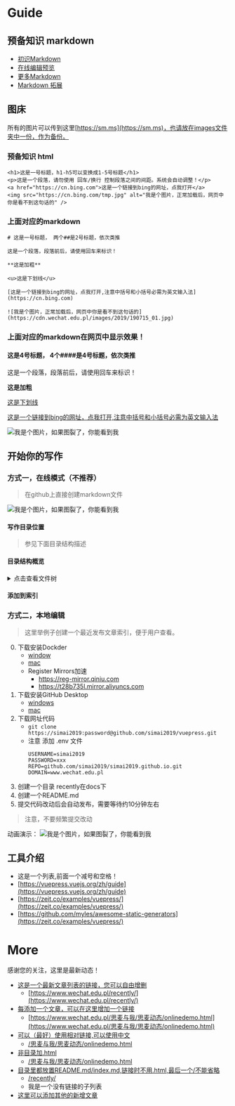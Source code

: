 # Guide

## 预备知识 markdown

- [初识Markdown](https://www.jianshu.com/p/dde741c16b09)
- [在线编辑预览](https://www.zybuluo.com/mdeditor)
- [更多Markdown](https://markdown-it.github.io/)
- [Markdown 拓展](https://vuepress.vuejs.org/zh/guide/markdown.html)

## 图床

所有的图片可以传到这里[https://sm.ms](https://sm.ms)，也请放在images文件夹中一份，作为备份。

### 预备知识 html

```
<h1>这是一号标题，h1-h5可以变换成1-5号标题</h1>
<p>这是一个段落，请勿使用 回车/换行 控制段落之间的间距。系统会自动调整！</p>
<a href="https://cn.bing.com">这是一个链接到bing的网址，点我打开</a>
<img src="https://cn.bing.com/tmp.jpg" alt="我是个图片，正常加载后，网页中你是看不到这句话的" />

```

### 上面对应的markdown

```
# 这是一号标题， 两个##是2号标题，依次类推

这是一个段落，段落前后，请使用回车来标识！

**这是加粗**

<u>这是下划线</u>

[这是一个链接到bing的网址，点我打开,注意中括号和小括号必需为英文输入法](https://cn.bing.com)

![我是个图片，正常加载后，网页中你是看不到这句话的](https://cdn.wechat.edu.pl/images/2019/190715_01.jpg)
```

### 上面对应的markdown在网页中显示效果！

#### 这是4号标题， 4个####是4号标题，依次类推

这是一个段落，段落前后，请使用回车来标识！

**这是加粗**

<u>这是下划线</u>

[这是一个链接到bing的网址，点我打开,注意中括号和小括号必需为英文输入法](https://cn.bing.com)

![我是个图片，如果图裂了，你能看到我](https://cdn.wechat.edu.pl/images/2019/190715_01.jpg)



## 开始你的写作

### 方式一，在线模式（不推荐）

> 在github上直接创建markdown文件

![我是个图片，如果图裂了，你能看到我](https://cdn.wechat.edu.pl/other/simai_online_editor.gif)

#### 写作目录位置

>参见下面目录结构描述

#### 目录结构概览
<details>
<summary>点击查看文件树</summary>
<pre><code>.
├── docs
│   ├── guide  //这里是您正看的本页面内容
│   ├── images //图片尽量不要放在这里，放到cdn/onedrive上去
│   ├── node   //这是旧网址迁移过来的，不要动！
│   │   ├── 12122
│   │   ├── 12123
│   │   └── .....
│   ├── old  //这是旧网址首页的全部索引，对于菜单中的【旧版索引】
│   ├── recently //这个是最近更新/最新动态
│   ├── 信仰探索  //接下来的3个大分类，就是您写作的主要目录
│   │   ├── 上帝与耶稣
│   │   ├── 人类与未来
│   │   ├── 信主的见证
│   │   ├── 圣经与科学
│   │   ├── 神学的研究
│   │   ├── X举个例子X       //这里您可以创建新的文件夹作为一个大分类
│   │   │ 	├──  README.md  //每个大分类地下可以创建一个README.md作为索引
│   │   │ 	├── 20190715.md //可以用汉字或日期新建md文件，进行写作
│   │   │   └── 新文章标题.md //索引可以添加到本分类下的README.md，也可以添加到recently的README.md中
│   │   ├── 读经的疑难
│   │   ├── 资源的分享
│   │   ├── 错误的信仰
│   │   └── README.md 
│   ├── 思麦与我
│   │   ├── 关于思麦
│   │   ├── 思麦动态
│   │   ├── 思麦教导
│   │   ├── 思麦管理
│   │   ├── 思麦见证
│   │   ├── 认识教会
│   │   └── README.md 
│   └── 生活疑难
│   │   ├── 亲子教育
│   │   ├── 人生苦难
│   │   ├── 人际关系
│   │   ├── 其他难题
│   │   ├── 单身恋爱
│   │   ├── 婚姻家庭
│   │   ├── 学生时代
│   │   ├── 情绪管理
│   │   ├── 职场财富
│   │   └── README.md 
│   ├── audio  //音频索引列表，不显示！上传添加mp3和文章后，但必需要更新 list.md
│   │   ├── list.md //用于以后的微信音频系统
│   │   └── README.md //可以不管！（每个文件夹都会有一个README.md作为浏览本页路径的默认页面，没有的话会显示404）
└── .....  // 其他根目录下的文件，千万不能改动！
</code></pre>
</details>

#### 添加到索引

### 方式二，本地编辑
> 这里举例子创建一个最近发布文章索引，便于用户查看。

0. 下载安装Dockder
	- [window](https://download.docker.com/win/stable/Docker%20for%20Windows%20Installer.exe)
	- [mac](https://download.docker.com/mac/stable/Docker.dmg)
	- Register Mirrors加速
		- https://reg-mirror.qiniu.com
		- https://t28b735l.mirror.aliyuncs.com
1. 下载安装GitHub Desktop
	- [windows](https://central.github.com/deployments/desktop/desktop/latest/win32)
	- [mac](https://central.github.com/deployments/desktop/desktop/latest/darwin)
2. 下载网址代码
	- ```git clone https://simai2019:password@github.com/simai2019/vuepress.git```
	- 注意 添加 .env 文件
		``` 
		USERNAME=simai2019
		PASSWORD=xxx
		REPO=github.com/simai2019/simai2019.github.io.git
		DOMAIN=www.wechat.edu.pl
		```
3. 创建一个目录 recently在docs下
4. 创建一个README.md
5. 提交代码改动后会自动发布，需要等待约10分钟左右
> 注意，不要频繁提交改动

动画演示：
![我是个图片，如果图裂了，你能看到我](https://cdn.wechat.edu.pl/other/simai_local_editor.gif)


## 工具介绍

- 这是一个列表,前面一个减号和空格！
- [https://vuepress.vuejs.org/zh/guide](https://vuepress.vuejs.org/zh/guide)
- [https://zeit.co/examples/vuepress/](https://zeit.co/examples/vuepress/)
- [https://github.com/myles/awesome-static-generators](https://zeit.co/examples/vuepress/)


# More

感谢您的关注，这里是最新动态！

- [这是一个最新文章列表的链接，您可以自由增删](https://www.wechat.edu.pl/recently/)
	- [https://www.wechat.edu.pl/recently/](https://www.wechat.edu.pl/recently/)
- [每添加一个文章，可以在这里增加一个链接](https://www.wechat.edu.pl/思麦与我/思麦动态/onlinedemo.html)
	- [https://www.wechat.edu.pl/思麦与我/思麦动态/onlinedemo.html](https://www.wechat.edu.pl/思麦与我/思麦动态/onlinedemo.html)
- [可以（最好）使用相对链接,可以使用中文](/思麦与我/思麦动态/onlinedemo.html)
	- [/思麦与我/思麦动态/onlinedemo.html](/思麦与我/思麦动态/onlinedemo.html)
- [非目录加.html](/思麦与我/思麦动态/onlinedemo.html)
	- [/思麦与我/思麦动态/onlinedemo.html](/思麦与我/思麦动态/onlinedemo.html)
- [目录里都放置README.md/index.md,链接时不用.html,最后一个/不能省略](/recently/)
	- [/recently/](/recently/)
	- 我是一个没有链接的子列表
-  [这里可以添加其他的新增文章](/404)

